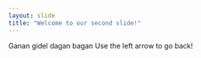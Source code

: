 ```yaml
---
layout: slide
title: "Welcome to our second slide!"
---
```

Ganan gidel dagan bagan
Use the left arrow to go back!
